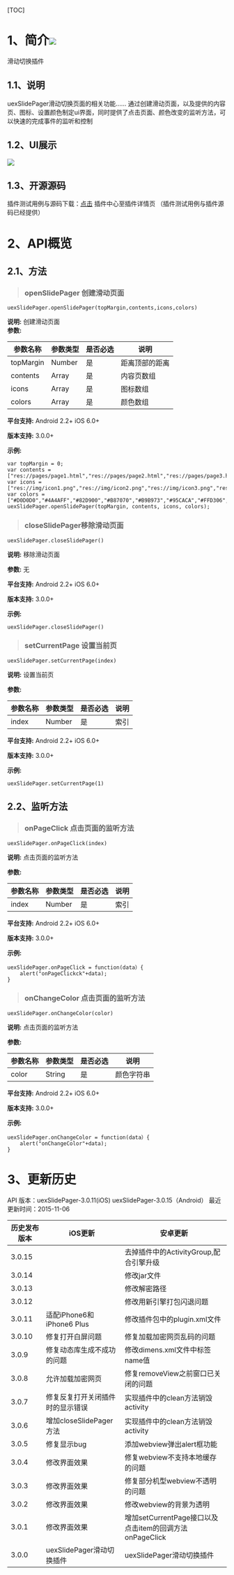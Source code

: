 
[TOC]
# 1、简介[![](http://appcan-download.oss-cn-beijing.aliyuncs.com/%E5%85%AC%E6%B5%8B%2Fgf.png)]() 
 滑动切换插件
## 1.1、说明
uexSlidePager滑动切换页面的相关功能...... 通过创建滑动页面，以及提供的内容页、图标、设置颜色制定ui界面，同时提供了点击页面、颜色改变的监听方法，可以快速的完成事件的监听和控制
## 1.2、UI展示
 ![](http://newdocx.appcan.cn/docximg/151024w2015s6p16u.jpg)
## 1.3、开源源码
插件测试用例与源码下载：[点击](http://plugin.appcan.cn/details.html?id=187_index) 插件中心至插件详情页 （插件测试用例与插件源码已经提供）



# 2、API概览

## 2.1、方法

> ### openSlidePager 创建滑动页面

`uexSlidePager.openSlidePager(topMargin,contents,icons,colors)`

**说明:**
创建滑动页面  
**参数:**


|参数名称|参数类型 | 是否必选|  说明 |
|------|-----|--------|------- |
|topMargin|Number|是|距离顶部的距离|
|contents | Array | 是 | 内容页数组 |
|icons| Array | 是 |图标数组 |
|colors | Array| 是 | 颜色数组 |




**平台支持:**
Android 2.2+
iOS 6.0+

**版本支持:**
3.0.0+

**示例:**

```
var topMargin = 0;
var contents = ["res://pages/page1.html","res://pages/page2.html","res://pages/page3.html","res://pages/page4.html","res://pages/page5.html","res://pages/page6.html","res://pages/page7.html","res://pages/page8.html","res://pages/page9.html"];
var icons = ["res://img/icon1.png","res://img/icon2.png","res://img/icon3.png","res://img/icon4.png","res://img/icon5.png","res://img/icon6.png","res://img/icon7.png","res://img/icon8.png","res://img/icon9.png"];
var colors = ["#D0D0D0","#4A4AFF","#82D900","#B87070","#B9B973","#95CACA","#FFD306","#EA7500","#FF8F59"];
uexSlidePager.openSlidePager(topMargin, contents, icons, colors);         

```
> ### closeSlidePager移除滑动页面

`uexSlidePager.closeSlidePager()    `

**说明:**
移除滑动页面
 


**参数:**
无

**平台支持:**
Android 2.2+
iOS 6.0+

**版本支持:**
3.0.0+

**示例:**

```
uexSlidePager.closeSlidePager()
```
> ### setCurrentPage 设置当前页

`uexSlidePager.setCurrentPage(index)    `

**说明:**
设置当前页
 
**参数:**

|参数名称|参数类型 | 是否必选|  说明 |
|------|-----|--------|------- |
|index|Number|是|索引|

**平台支持:**
Android 2.2+
iOS 6.0+

**版本支持:**
3.0.0+

**示例:**

```
uexSlidePager.setCurrentPage(1)
```

## 2.2、监听方法
> ### onPageClick 点击页面的监听方法

`uexSlidePager.onPageClick(index)   `

**说明:**
点击页面的监听方法   
 


**参数:**

|参数名称|参数类型 | 是否必选|  说明 |
|------|-----|--------|------- |
|index|Number|是|索引|





**平台支持:**
Android 2.2+
iOS 6.0+

**版本支持:**
3.0.0+

**示例:**

```
uexSlidePager.onPageClick = function(data）{
    alert("onPageClickck"+data);
}  

```
> ### onChangeColor 点击页面的监听方法

`uexSlidePager.onChangeColor(color) `

**说明:**
点击页面的监听方法   
 


**参数:**

|参数名称|参数类型 | 是否必选|  说明 |
|------|-----|--------|------- |
|color|String|是|颜色字符串|





**平台支持:**
Android 2.2+
iOS 6.0+

**版本支持:**
3.0.0+

**示例:**

```
uexSlidePager.onChangeColor = function(data）{
    alert("onChangeColor"+data);
}  

```


# 3、更新历史
 API 版本：uexSlidePager-3.0.11(iOS) uexSlidePager-3.0.15（Android）
 最近更新时间：2015-11-06
 
|  历史发布版本 | iOS更新  | 安卓更新  |
| ------------ | ------------ | ------------ |
| 3.0.15  |   | 去掉插件中的ActivityGroup,配合引擎升级   |
| 3.0.14  |   | 修改jar文件   |
| 3.0.13  |   | 修改解密路径   |
| 3.0.12  |   |  修改用新引擎打包闪退问题  |
| 3.0.11  | 适配iPhone6和iPhone6 Plus  | 修改插件包中的plugin.xml文件  |
| 3.0.10  | 修复打开白屏问题  | 修复加载加密网页乱码的问题  |
| 3.0.9  |修复动态库生成不成功的问题   | 修改dimens.xml文件中标签name值  |
| 3.0.8  | 允许加载加密网页  | 修复removeView之前窗口已关闭的问题   |
| 3.0.7  |  修复反复打开关闭插件时的显示错误 | 实现插件中的clean方法销毁activity  |
| 3.0.6  |   增加closeSlidePager方法| 实现插件中的clean方法销毁activity  |
| 3.0.5  | 修复显示bug  | 添加webview弹出alert框功能  |
| 3.0.4 | 修改界面效果  | 修复webview不支持本地缓存的问题  |
| 3.0.3  |  修改界面效果 | 修复部分机型webview不透明的问题  |
| 3.0.2  |  修改界面效果 | 修改webview的背景为透明  |
| 3.0.1  | 修改界面效果| 增加setCurrentPage接口以及点击item的回调方法onPageClick|
| 3.0.0  | uexSlidePager滑动切换插件  | uexSlidePager滑动切换插件|


